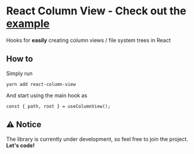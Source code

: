 # React Column View - Check out the <a href="https://reactcolumnviewexample.netlify.app/" target="_blank">example</a>

Hooks for **easily** creating column views / file system trees in React

## How to

Simply run

    yarn add react-column-view

And start using the main hook as

    const { path, root } = useColumnView();

## :warning: Notice

The library is currently under development, so feel free to join the project.
**Let's code!**
